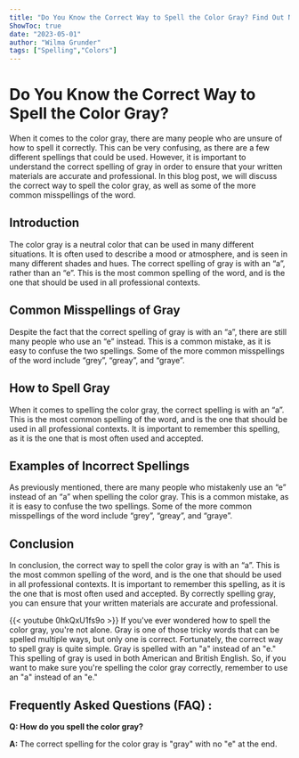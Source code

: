 ```yaml
---
title: "Do You Know the Correct Way to Spell the Color Gray? Find Out Now!"
ShowToc: true 
date: "2023-05-01"
author: "Wilma Grunder" 
tags: ["Spelling","Colors"]
---
```

# Do You Know the Correct Way to Spell the Color Gray?

When it comes to the color gray, there are many people who are unsure of how to spell it correctly. This can be very confusing, as there are a few different spellings that could be used. However, it is important to understand the correct spelling of gray in order to ensure that your written materials are accurate and professional. In this blog post, we will discuss the correct way to spell the color gray, as well as some of the more common misspellings of the word. 

## Introduction 

The color gray is a neutral color that can be used in many different situations. It is often used to describe a mood or atmosphere, and is seen in many different shades and hues. The correct spelling of gray is with an “a”, rather than an “e”. This is the most common spelling of the word, and is the one that should be used in all professional contexts. 

## Common Misspellings of Gray 

Despite the fact that the correct spelling of gray is with an “a”, there are still many people who use an “e” instead. This is a common mistake, as it is easy to confuse the two spellings. Some of the more common misspellings of the word include “grey”, “greay”, and “graye”. 

## How to Spell Gray 

When it comes to spelling the color gray, the correct spelling is with an “a”. This is the most common spelling of the word, and is the one that should be used in all professional contexts. It is important to remember this spelling, as it is the one that is most often used and accepted. 

## Examples of Incorrect Spellings 

As previously mentioned, there are many people who mistakenly use an “e” instead of an “a” when spelling the color gray. This is a common mistake, as it is easy to confuse the two spellings. Some of the more common misspellings of the word include “grey”, “greay”, and “graye”. 

## Conclusion 

In conclusion, the correct way to spell the color gray is with an “a”. This is the most common spelling of the word, and is the one that should be used in all professional contexts. It is important to remember this spelling, as it is the one that is most often used and accepted. By correctly spelling gray, you can ensure that your written materials are accurate and professional.

{{< youtube 0hkQxU1fs9o >}} 
If you've ever wondered how to spell the color gray, you're not alone. Gray is one of those tricky words that can be spelled multiple ways, but only one is correct. Fortunately, the correct way to spell gray is quite simple. Gray is spelled with an "a" instead of an "e." This spelling of gray is used in both American and British English. So, if you want to make sure you're spelling the color gray correctly, remember to use an "a" instead of an "e."

## Frequently Asked Questions (FAQ) :
**Q: How do you spell the color gray?**

**A:** The correct spelling for the color gray is "gray" with no "e" at the end.





